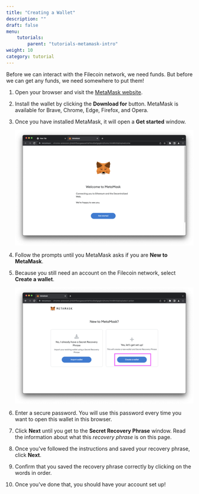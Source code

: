 ```yaml
---
title: "Creating a Wallet"
description: ""
draft: false
menu:
    tutorials:
        parent: "tutorials-metamask-intro"
weight: 10
category: tutorial
---
```


Before we can interact with the Filecoin network, we need funds. But before we can get any funds, we need somewhere to put them!

1. Open your browser and visit the [MetaMask website](https://metamask.io/).
1. Install the wallet by clicking the **Download for** button. MetaMask is available for Brave, Chrome, Edge, Firefox, and Opera.
1. Once you have installed MetaMask, it will open a **Get started** window.

   ![Get started with MetaMask.](metamask-get-started.png)

1. Follow the prompts until you MetaMask asks if you are **New to MetaMask**.
1. Because you still need an account on the Filecoin network, select **Create a wallet**.

   ![Create a wallet in MetaMask.](metamask-create-new-wallet.png)

1. Enter a secure password. You will use this password every time you want to open this wallet in this browser.
1. Click **Next** until you get to the **Secret Recovery Phrase** window. Read the information about what this _recovery phrase_ is on this page.
1. Once you've followed the instructions and saved your recovery phrase, click **Next**.
1. Confirm that you saved the recovery phrase correctly by clicking on the words in order.
1. Once you've done that, you should have your account set up!
